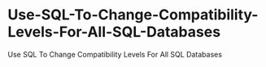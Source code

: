 # Use-SQL-To-Change-Compatibility-Levels-For-All-SQL-Databases
Use SQL To Change Compatibility Levels For All SQL Databases
